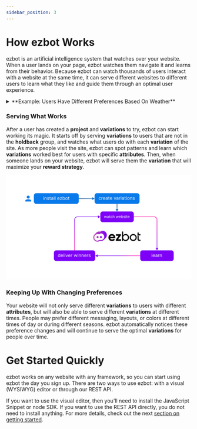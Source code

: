 ```yaml
---
sidebar_position: 3
---
```


# How ezbot Works

ezbot is an artificial intelligence system that watches over your website. When a user lands on your page, ezbot watches them navigate it and learns from their behavior. Because ezbot can watch thousands of users interact with a website at the same time, it can serve different websites to different users to learn what they like and guide them through an optimal user experience.

<details>  
<summary>**Example: Users Have Different Preferences Based On Weather**</summary>  
<div>  
<div>Imagine you have a small souvenir shop with two items: baseball caps and beanies. They're very popular and people all over the US buy them. After a while, ezbot would notice that people with IP addresses in warm weather buy more baseball caps, and people with IP addresses in cold weather buy more beanies. Eventually, ezbot will be able to suggest beanies to people in certain locations and baseball caps to the others.  </div>  
<br/>  
From the perspective of the users there hasn't been much change. Some people will still buy beanies when it's hot out or baseball caps when it's cold. The important change is that before ezbot, there were some people in warm climates who saw beanies first and left the page, or saw baseball caps from 
</div>  
</details>

### Serving What Works

After a user has created a **project** and **variations** to try, ezbot can start working its magic. It starts off by serving **variations** to users that are not in the **holdback** group, and watches what users do with each **variation** of the site. As more people visit the site, ezbot can spot patterns and learn which **variations** worked best for users with specific **attributes**. Then, when someone lands on your website, ezbot will serve them the **variation** that will maximize your **reward strategy**.

![how it works](../img/how_ezbot_works.png)

### Keeping Up With Changing Preferences

Your website will not only serve different **variations** to users with different **attributes**, but will also be able to serve different **variations** at different times. People may prefer different messaging, layouts, or colors at different times of day or during different seasons. ezbot automatically notices these preference changes and will continue to serve the optimal **variations** for people over time.

# Get Started Quickly

ezbot works on any website with any framework, so you can start using ezbot the day you sign up. There are two ways to use ezbot: with a visual (WYSIWYG) editor or through our REST API.

If you want to use the visual editor, then you'll need to install the JavaScript Snippet or node SDK. If you want to use the REST API directly, you do not need to install anything. For more details, check out the next [section on getting started](04-getting-started.md).
